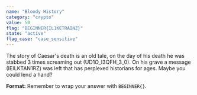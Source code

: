 ```yaml
---
name: "Bloody History"
category: "crypto"
value: 50
flag: "BEGINNER{IL1KETRAINZ}"
state: "active"
flag_case: "case_sensitive"
---
```


The story of Caesar's death is an old tale, on the day of his death he was stabbed 3 times screaming out (UD1O_I3QFH_3_0). On his grave a message (IEILKTAN1RZ) was left that has perplexed historians for ages. Maybe you could lend a hand?

**Format:** Remember to wrap your answer with `BEGINNER{}`.
